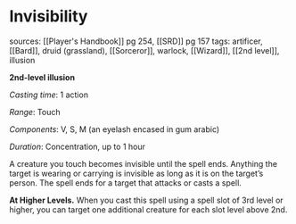 # Invisibility
sources: [[Player's Handbook]] pg 254, [[SRD]] pg 157
tags: artificer, [[Bard]], druid (grassland), [[Sorceror]], warlock, [[Wizard]], [[2nd level]], illusion

**2nd-level illusion**

*Casting time*: 1 action

*Range*: Touch

*Components*: V, S, M (an eyelash encased in gum arabic)

*Duration*: Concentration, up to 1 hour

A creature you touch becomes invisible until the spell ends. Anything the target is wearing or carrying is invisible as long as it is on the target’s person. The spell ends for a target that attacks or casts a spell.

**At Higher Levels.** When you cast this spell using a spell slot of 3rd level or higher, you can target one additional creature for each slot level above 2nd.
